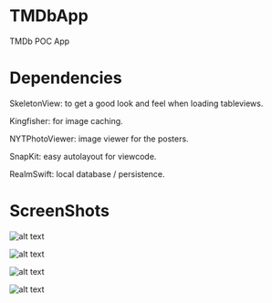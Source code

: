 # TMDbApp
TMDb POC App

# Dependencies
SkeletonView: to get a good look and feel when loading tableviews.

Kingfisher: for image caching.

NYTPhotoViewer: image viewer for the posters.

SnapKit: easy autolayout for viewcode.

RealmSwift: local database / persistence.

# ScreenShots

![alt text](https://www.imageupload.co.uk/images/2017/12/30/screenshot_1.md.jpg)


![alt text](https://www.imageupload.co.uk/images/2017/12/30/screenshot_2.md.jpg)


![alt text](https://www.imageupload.co.uk/images/2017/12/30/screenshot_3.md.jpg)


![alt text](https://www.imageupload.co.uk/images/2017/12/30/screenshot_4.md.jpg)


